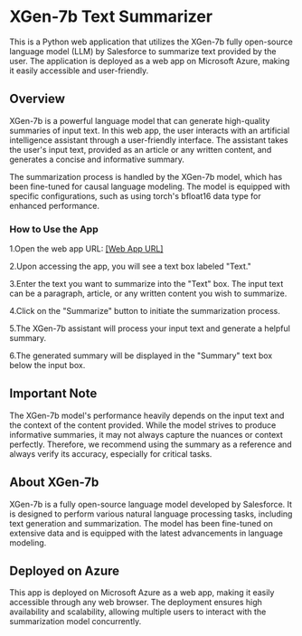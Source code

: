 # XGen-7b Text Summarizer
This is a Python web application that utilizes the XGen-7b fully open-source language model (LLM) by Salesforce to summarize text provided by the user. The application is deployed as a web app on Microsoft Azure, making it easily accessible and user-friendly.

## Overview
XGen-7b is a powerful language model that can generate high-quality summaries of input text. In this web app, the user interacts with an artificial intelligence assistant through a user-friendly interface. The assistant takes the user's input text, provided as an article or any written content, and generates a concise and informative summary.

The summarization process is handled by the XGen-7b model, which has been fine-tuned for causal language modeling. The model is equipped with specific configurations, such as using torch's bfloat16 data type for enhanced performance.

### How to Use the App

1.Open the web app URL: [[Web App URL]](https://summarizerapp.azurewebsites.net/)

2.Upon accessing the app, you will see a text box labeled "Text."

3.Enter the text you want to summarize into the "Text" box. The input text can be a paragraph, article, or any written content you wish to summarize.

4.Click on the "Summarize" button to initiate the summarization process.

5.The XGen-7b assistant will process your input text and generate a helpful summary.

6.The generated summary will be displayed in the "Summary" text box below the input box.


## Important Note
The XGen-7b model's performance heavily depends on the input text and the context of the content provided. While the model strives to produce informative summaries, it may not always capture the nuances or context perfectly. Therefore, we recommend using the summary as a reference and always verify its accuracy, especially for critical tasks.

## About XGen-7b
XGen-7b is a fully open-source language model developed by Salesforce. It is designed to perform various natural language processing tasks, including text generation and summarization. The model has been fine-tuned on extensive data and is equipped with the latest advancements in language modeling.

## Deployed on Azure
This app is deployed on Microsoft Azure as a web app, making it easily accessible through any web browser. The deployment ensures high availability and scalability, allowing multiple users to interact with the summarization model concurrently.
